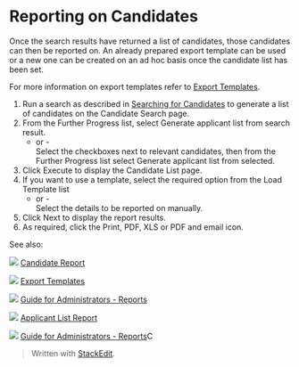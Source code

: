 # Reporting on Candidates

Once the search results have returned a list of candidates, those candidates can then be reported on. An already prepared export template can be used or a new one can be created on an ad hoc basis once the candidate list has been set.

For more information on export templates refer to  [Export Templates](export_templates.htm).

1.  Run a search as described in  [Searching for Candidates](../getting-started/searching_for_candidates.htm)  to generate a list of candidates on the  Candidate Search  page.
2.  From the  Further Progress  list, select Generate applicant list from search result.  
    - or -  
    Select the checkboxes next to relevant candidates, then from the  Further Progress  list select Generate applicant list from selected.
3.  Click  Execute  to display the  Candidate List  page.
4.  If you want to use a template, select the required option from the  Load Template  list  
    - or -  
    Select the details to be reported on manually.
5.  Click  Next  to display the report results.
6.  As required, click the  Print,  PDF,  XLS  or  PDF and email  icon.

See also:

![](../Resources/Images/icon-document-link.png) [Candidate Report](candidate_report.htm)

![](../Resources/Images/icon-document-link.png) [Export Templates](export_templates.htm)

![](../Resources/Images/icon-document-link.png) [Guide for Administrators - Reports](guide_for_administrators_reports.htm)

![](../Resources/Images/icon-document-link.png) [Applicant List Report](applicant_list_report.htm)

![](../Resources/Images/icon-document-link.png) [Guide for Administrators - Reports](guide_for_administrators_reports.htm)C 


> Written with [StackEdit](https://stackedit.io/).
<!--stackedit_data:
eyJoaXN0b3J5IjpbMTIzNTUzNTI5Nl19
-->